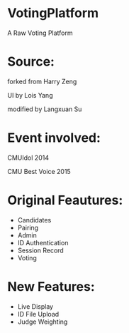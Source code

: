# VotingPlatform
A Raw Voting Platform

# Source:
forked from Harry Zeng

UI by Lois Yang

modified by Langxuan Su

# Event involved:
CMUIdol 2014

CMU Best Voice 2015

# Original Feautures:
- Candidates
- Pairing
- Admin
- ID Authentication
- Session Record
- Voting

# New Features:
- Live Display
- ID File Upload
- Judge Weighting
